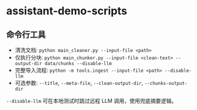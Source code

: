 # assistant-demo-scripts

## 命令行工具

- 清洗文档: `python main_cleaner.py --input-file <path>`
- 仅执行分块: `python main_chunker.py --input-file <clean-text> --output-dir data/chunks --disable-llm`
- 完整导入流程: `python -m tools.ingest --input-file <path> --disable-llm`
- 可选参数: `--title`, `--meta-file`, `--clean-output-dir`, `--chunks-output-dir`

`--disable-llm` 可在本地测试时跳过远程 LLM 调用，使用兜底摘要逻辑。

